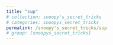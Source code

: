 ```yaml
---
title: "sup"
# collection: snoopy's_secret_tricks
# categories: snoopys_secret_tricks
permalink: /snoopy's_secret_tricks/sup
# group: [snoopys_secret_tricks]
---
```


##